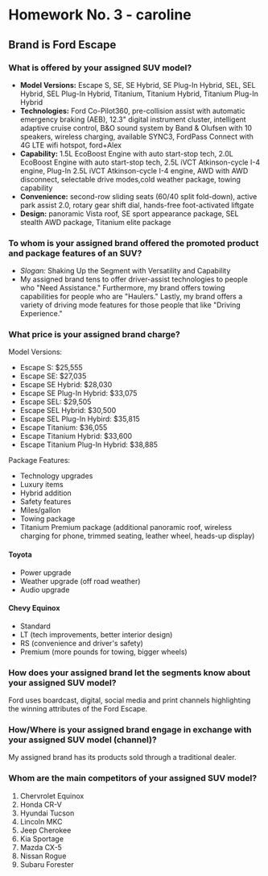 # Homework No. 3 - caroline

## Brand is Ford Escape

### What is offered by your assigned SUV model?

- **Model Versions:** Escape S, SE, SE Hybrid, SE Plug-In Hybrid, SEL, SEL Hybrid, SEL Plug-In Hybrid, Titanium, Titanium Hybrid, Titanium Plug-In Hybrid
- **Technologies:** Ford Co-Pilot360, pre-collision assist with automatic emergency braking (AEB), 12.3" digital instrument cluster, intelligent adaptive cruise control, B&O sound system by Band & Olufsen with 10 speakers, wireless charging, available SYNC3, FordPass Connect with 4G LTE wifi hotspot, ford+Alex
- **Capability:** 1.5L EcoBoost Engine with auto start-stop tech, 2.0L EcoBoost Engine with auto start-stop tech, 2.5L iVCT Atkinson-cycle I-4 engine, Plug-In 2.5L iVCT Atkinson-cycle I-4 engine, AWD with AWD disconnect, selectable drive modes,cold weather package, towing capability
- **Convenience:** second-row sliding seats (60/40 split fold-down), active park assist 2.0, rotary gear shift dial, hands-free foot-activated liftgate
- **Design:** panoramic Vista roof, SE sport appearance package, SEL stealth AWD package, Titanium elite package

### To whom is your assigned brand offered the promoted product and package features of an SUV?
- *Slogan:* Shaking Up the Segment with Versatility and Capability
- My assigned brand tens to offer driver-assist technologies to people who "Need Assistance."  Furthermore, my brand offers towing capabilities for people who are "Haulers."  Lastly, my brand offers a variety of driving mode features for those people that like "Driving Experience."

### What price is your assigned brand charge?

Model Versions:
- Escape S: $25,555
- Escape SE: $27,035
- Escape SE Hybrid: $28,030
- Escape SE Plug-In Hybrid: $33,075
- Escape SEL: $29,505
- Escape SEL Hybrid: $30,500
- Escape SEL Plug-In Hybird: $35,815
- Escape Titanium: $36,055
- Escape Titanium Hybrid: $33,600
- Escape Titanium Plug-In Hybrid: $38,885

Package Features:
- Technology upgrades
- Luxury items
- Hybrid addition
- Safety features
- Miles/gallon
- Towing package
- Titanium Premium package (additional panoramic roof, wireless charging for phone, trimmed seating, leather wheel, heads-up display)

#### Toyota
- Power upgrade
- Weather upgrade (off road weather)
- Audio upgrade

#### Chevy Equinox
- Standard
- LT (tech improvements, better interior design)
- RS (convenience and driver's safety)
- Premium (more pounds for towing, bigger wheels)

### How does your assigned brand let the segments know about your assigned SUV model?

Ford uses boardcast, digital, social media and print channels highlighting the winning attributes of the Ford Escape.

### How/Where is your assigned brand engage in exchange with your assigned SUV model (channel)?

My assigned brand has its products sold through a traditional dealer.

### Whom are the main competitors of your assigned SUV model?

1. Chervrolet Equinox
2. Honda CR-V
3. Hyundai Tucson
4. Lincoln MKC
5. Jeep Cherokee
6. Kia Sportage
7. Mazda CX-5
8. Nissan Rogue
9. Subaru Forester
